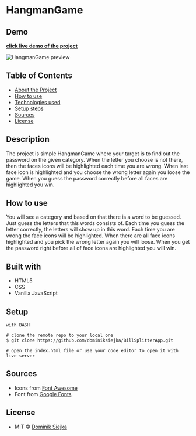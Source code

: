 # HangmanGame

## Demo

[**click live demo of the project**](https://dominiksiejka.github.io/BillSplitterApp)

![HangmanGame preview](./assets/billsplitter.jpg)

## Table of Contents

- [About the Project](#description)
- [How to use](#how-to-use)
- [Technologies used](#built-with)
- [Setup steps](#setup)
- [Sources](#sources)
- [License](#license)

## Description

The project is simple HangmanGame where your target is to find out the password on the given category. When the letter you choose is not there, then the faces icons will be highlighted each time you are wrong. When last face icon is highlighted and you choose the wrong letter again you loose the game. When you guess the password correctly before all faces are highlighted you win.

## How to use

You will see a category and based on that there is a word to be guessed. Just guess the letters that this words consists of. Each time you guess the letter correctly, the letters will show up in this word. Each time you are wrong the face icons will be highlighted. When there are all face icons highlighted and you pick the wrong letter again you will loose. When you get the password right before all of face icons are highlighted you will win.

## Built with

- HTML5
- CSS
- Vanilla JavaScript

## Setup

```
with BASH

# clone the remote repo to your local one
$ git clone https://github.com/dominiksiejka/BillSplitterApp.git

# open the index.html file or use your code editor to open it with live server

```

## Sources

- Icons from [Font Awesome ](https://fontawesome.com)
- Font from [Google Fonts ](https://fonts.google.com/)

## License

- MIT © [Dominik Siejka ](https://github.com/dominiksiejka/BillSplitterApp)
